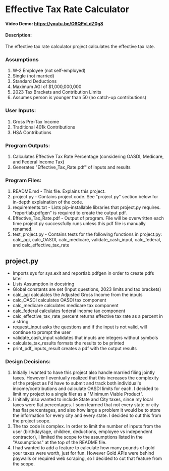 # Effective Tax Rate Calculator
#### Video Demo:  <https://youtu.be/O6QPoLdZ0g8>
#### Description:
The effective tax rate calculator project calculates the effective tax rate.

### Assumptions
1. W-2 Employee (not self-employed)
2. Single (not married)
3. Standard Deductions
4. Maximum AGI of $1,000,000,000
5. 2023 Tax Brackets and Contribution Limits
6. Assumes person is younger than 50 (no catch-up contributions)

### User Inputs:
1. Gross Pre-Tax Income
2. Traditional 401k Contributions
3. HSA Contributions

### Program Outputs:
1. Calculates Effective Tax Rate Percentage (considering OASDI, Medicare, and Federal Income Tax)
2. Generates "Effective_Tax_Rate.pdf" of inputs and results

### Program Files:
1. README.md - This file. Explains this project.
2. project.py - Contains project code. See "project.py" section below for in-depth explaination of the code.
3. requirements.txt - Lists pip-installable libraries that project.py requires. "reportlab.pdfgen" is required to create the output pdf.
4. Effective_Tax_Rate.pdf - Output of program. File will be overwritten each time project.py successfully runs unless this pdf file is manually renamed.
5. test_project.py - Contains tests for the following functions in project.py: calc_agi, calc_OASDI, calc_medicare, validate_cash_input, calc_federal, and calc_effective_tax_rate

## project.py
* Imports sys for sys.exit and reportlab.pdfgen in order to create pdfs later
* Lists Assumption in docstring
* Global constants are set (Input questions, 2023 limits and tax brackets)
* calc_agi calculates the Adjusted Gross Income from the inputs
* calc_OASDI calculates OASDI tax component
* calc_medicare calculates medicare tax component
* calc_federal calculates federal income tax component
* calc_effective_tax_rate_percent returns effective tax rate as a percent in a string
* request_input asks the questions and if the input is not valid, will continue to prompt the user
* validate_cash_input validates that inputs are integers without symbols
* calculate_tax_results formats the results to be printed
* print_pdf_inputs_result creates a pdf with the output results
### Design Decisions:
1. Initially I wanted to have this project also handle married filing jointly taxes. However I eventually realized that this increases the complexity of the project as I'd have to submit and track both individual's income/contributions and calculate OASDI limits for each. I decided to limit my project to a single filer as a "Minimum Viable Product".
2. I initially also wanted to include State and City taxes, since my local taxes were flat percentages. I soon learned that not every state or city has flat percentages, and also how large a problem it would be to store the information for every city and every state. I decided to cut this from the project scope.
3. The tax code is complex. In order to limit the number of inputs from the user (birthday/age, children, deductions, employee vs independent contractor), I limited the scope to the assumptions listed in the "Assumptions" at the top of the README file.
4. I had wanted to add a feature to calculate how many pounds of gold your taxes were worth, just for fun. However Gold APIs were behind paywalls or required web scraping, so I decided to cut that feature from the scope.

